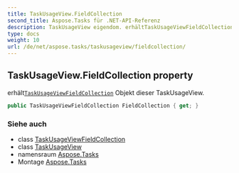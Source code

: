 ```yaml
---
title: TaskUsageView.FieldCollection
second_title: Aspose.Tasks für .NET-API-Referenz
description: TaskUsageView eigendom. erhältTaskUsageViewFieldCollection Objekt dieser TaskUsageView.
type: docs
weight: 10
url: /de/net/aspose.tasks/taskusageview/fieldcollection/
---
```

## TaskUsageView.FieldCollection property

erhält[`TaskUsageViewFieldCollection`](../../taskusageviewfieldcollection/) Objekt dieser TaskUsageView.

```csharp
public TaskUsageViewFieldCollection FieldCollection { get; }
```

### Siehe auch

* class [TaskUsageViewFieldCollection](../../taskusageviewfieldcollection/)
* class [TaskUsageView](../)
* namensraum [Aspose.Tasks](../../taskusageview/)
* Montage [Aspose.Tasks](../../../)


